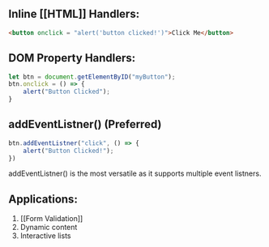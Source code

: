 ## Inline [[HTML]] Handlers:
```html 
<button onclick = "alert('button clicked!')">Click Me</button>
```

## DOM Property Handlers:
``` js
let btn = document.getElementByID("myButton");
btn.onclick = () => {
	alert("Button Clicked");
}
```

## addEventListner() (Preferred)
``` js
btn.addEventListner("click", () => {
	alert("Button Clicked!");
})
```
addEventListner() is the most versatile as it supports multiple event listners.

## Applications:
1. [[Form Validation]]
2. Dynamic content
3. Interactive lists